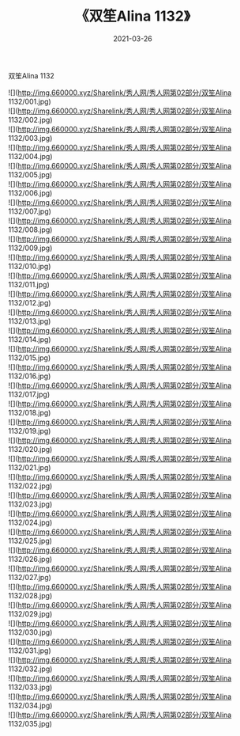 ﻿---
layout: post
title:  《双笙Alina 1132》
date:   2021-03-26
img: http://img.660000.xyz/Sharelink/秀人网/秀人网第02部分/双笙Alina 1132/000.jpg
categories: [美女, 清纯, 唯美]
---

双笙Alina 1132

  ![](http://img.660000.xyz/Sharelink/秀人网/秀人网第02部分/双笙Alina 1132/001.jpg) <br> ![](http://img.660000.xyz/Sharelink/秀人网/秀人网第02部分/双笙Alina 1132/002.jpg) <br> ![](http://img.660000.xyz/Sharelink/秀人网/秀人网第02部分/双笙Alina 1132/003.jpg) <br> ![](http://img.660000.xyz/Sharelink/秀人网/秀人网第02部分/双笙Alina 1132/004.jpg) <br> ![](http://img.660000.xyz/Sharelink/秀人网/秀人网第02部分/双笙Alina 1132/005.jpg) <br> ![](http://img.660000.xyz/Sharelink/秀人网/秀人网第02部分/双笙Alina 1132/006.jpg) <br> ![](http://img.660000.xyz/Sharelink/秀人网/秀人网第02部分/双笙Alina 1132/007.jpg) <br> ![](http://img.660000.xyz/Sharelink/秀人网/秀人网第02部分/双笙Alina 1132/008.jpg) <br> ![](http://img.660000.xyz/Sharelink/秀人网/秀人网第02部分/双笙Alina 1132/009.jpg) <br> ![](http://img.660000.xyz/Sharelink/秀人网/秀人网第02部分/双笙Alina 1132/010.jpg) <br> ![](http://img.660000.xyz/Sharelink/秀人网/秀人网第02部分/双笙Alina 1132/011.jpg) <br> ![](http://img.660000.xyz/Sharelink/秀人网/秀人网第02部分/双笙Alina 1132/012.jpg) <br> ![](http://img.660000.xyz/Sharelink/秀人网/秀人网第02部分/双笙Alina 1132/013.jpg) <br> ![](http://img.660000.xyz/Sharelink/秀人网/秀人网第02部分/双笙Alina 1132/014.jpg) <br> ![](http://img.660000.xyz/Sharelink/秀人网/秀人网第02部分/双笙Alina 1132/015.jpg) <br> ![](http://img.660000.xyz/Sharelink/秀人网/秀人网第02部分/双笙Alina 1132/016.jpg) <br> ![](http://img.660000.xyz/Sharelink/秀人网/秀人网第02部分/双笙Alina 1132/017.jpg) <br> ![](http://img.660000.xyz/Sharelink/秀人网/秀人网第02部分/双笙Alina 1132/018.jpg) <br> ![](http://img.660000.xyz/Sharelink/秀人网/秀人网第02部分/双笙Alina 1132/019.jpg) <br> ![](http://img.660000.xyz/Sharelink/秀人网/秀人网第02部分/双笙Alina 1132/020.jpg) <br> ![](http://img.660000.xyz/Sharelink/秀人网/秀人网第02部分/双笙Alina 1132/021.jpg) <br> ![](http://img.660000.xyz/Sharelink/秀人网/秀人网第02部分/双笙Alina 1132/022.jpg) <br> ![](http://img.660000.xyz/Sharelink/秀人网/秀人网第02部分/双笙Alina 1132/023.jpg) <br> ![](http://img.660000.xyz/Sharelink/秀人网/秀人网第02部分/双笙Alina 1132/024.jpg) <br> ![](http://img.660000.xyz/Sharelink/秀人网/秀人网第02部分/双笙Alina 1132/025.jpg) <br> ![](http://img.660000.xyz/Sharelink/秀人网/秀人网第02部分/双笙Alina 1132/026.jpg) <br> ![](http://img.660000.xyz/Sharelink/秀人网/秀人网第02部分/双笙Alina 1132/027.jpg) <br> ![](http://img.660000.xyz/Sharelink/秀人网/秀人网第02部分/双笙Alina 1132/028.jpg) <br> ![](http://img.660000.xyz/Sharelink/秀人网/秀人网第02部分/双笙Alina 1132/029.jpg) <br> ![](http://img.660000.xyz/Sharelink/秀人网/秀人网第02部分/双笙Alina 1132/030.jpg) <br> ![](http://img.660000.xyz/Sharelink/秀人网/秀人网第02部分/双笙Alina 1132/031.jpg) <br> ![](http://img.660000.xyz/Sharelink/秀人网/秀人网第02部分/双笙Alina 1132/032.jpg) <br> ![](http://img.660000.xyz/Sharelink/秀人网/秀人网第02部分/双笙Alina 1132/033.jpg) <br> ![](http://img.660000.xyz/Sharelink/秀人网/秀人网第02部分/双笙Alina 1132/034.jpg) <br> ![](http://img.660000.xyz/Sharelink/秀人网/秀人网第02部分/双笙Alina 1132/035.jpg) <br>